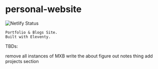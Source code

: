 
# personal-website

![Netlify Status](https://api.netlify.com/api/v1/badges/cabf532d-2e51-4f5e-8a14-d226fff3910b/deploy-status)

```
Portfolio & Blogs Site.
Built with Eleventy.
```

TBDs:

remove all instances of MXB
write the about
figure out notes thing
add projects section